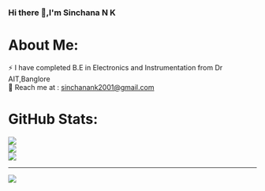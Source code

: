 ### Hi there 👋,I'm Sinchana N K



#  About Me:
⚡ I have completed B.E in Electronics and Instrumentation from Dr AIT,Banglore<br>💬 Reach me at : sinchanank2001@gmail.com<br>

#  GitHub Stats:
![](https://github-readme-stats.vercel.app/api?username=SinchanaNK1&theme=swift&hide_border=false&include_all_commits=true&count_private=true)<br/>
![](https://github-readme-streak-stats.herokuapp.com/?user=SinchanaNK1&theme=swift&hide_border=false)<br/>
![](https://github-readme-stats.vercel.app/api/top-langs/?username=SinchanaNK1&theme=swift&hide_border=false&include_all_commits=true&count_private=true&layout=compact)

---
[![](https://visitcount.itsvg.in/api?id=SinchanaNK1&icon=0&color=0)](https://visitcount.itsvg.in)

<!-- Proudly created with GPRM ( https://gprm.itsvg.in ) -->



